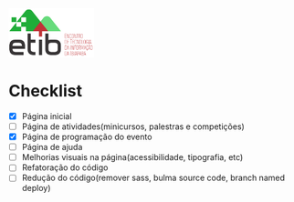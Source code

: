 <img src="img/logo.png" width="150px" height="86px">

# Checklist
- [x] Página inicial
- [ ] Página de atividades(minicursos, palestras e competições)
- [x] Página de programação do evento
- [ ] Página de ajuda
- [ ] Melhorias visuais na página(acessibilidade, tipografia, etc)
- [ ] Refatoração do código
- [ ] Redução do código(remover sass, bulma source code, branch named deploy)
